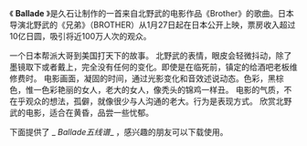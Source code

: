 

《 **Ballade**
》是久石让制作的一首来自北野武的电影作品《Brother》的歌曲。日本导演北野武的《兄弟》（BROTHER）从1月27日起在日本公开上映，票房收入超过10亿日圆，吸引将近100万人次的观众。

一个日本帮派大哥到美国打天下的故事。 北野武的表情，眼皮会轻微抖动，除了墨镜取下或者戴上，完全没有任何的变化。即使是在临死前，镇定的给酒吧老板维修费时。
电影画面，凝固的时间，通过光影变化和音效述说动态。色彩，黑棕色，惟一色彩艳丽的女人，老大的女人，像秃头的锦鸡一样丑。
电影的气质，不在乎观众的想法，孤僻，就像很少与人沟通的老大。行为是表现方式。 欣赏北野武的电影，适合在黄昏，品尝一些忧郁。

下面提供了 _ _Ballade五线谱__ ，感兴趣的朋友可以下载使用。

